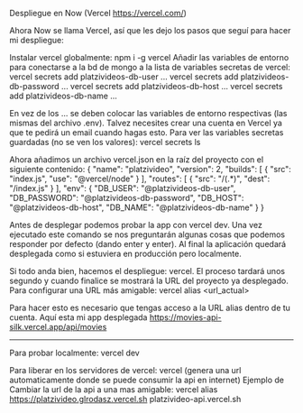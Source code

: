 Despliegue en Now (Vercel  https://vercel.com/)

Ahora Now se llama Vercel, así que les dejo los pasos que seguí para hacer mi despliegue:

Instalar vercel globalmente: npm i -g vercel
Añadir las variables de entorno para conectarse a la bd de mongo a la lista de variables secretas de vercel:
	vercel secrets add platzivideos-db-user ...
	vercel secrets add platzivideos-db-password ...
	vercel secrets add platzivideos-db-host ...
	vercel secrets add platzivideos-db-name ...
	
En vez de los ... se deben colocar las variables de entorno respectivas (las mismas del archivo .env).
Talvez necesites crear una cuenta en Vercel ya que te pedirá un email cuando hagas esto.
Para ver las variables secretas guardadas (no se ven los valores): vercel secrets ls

Ahora añadimos un archivo vercel.json en la raíz del proyecto con el siguiente contenido:
	{
	  "name": "platzivideo",
	  "version": 2,
	  "builds": [
		{
		  "src": "index.js",
		  "use": "@vercel/node"
		}
	  ],
	  "routes": [
		{
		  "src": "/(.*)",
		  "dest": "/index.js"
		}
	  ],
	  "env": {
		"DB_USER": "@platzivideos-db-user",
		"DB_PASSWORD": "@platzivideos-db-password",
		"DB_HOST": "@platzivideos-db-host",
		"DB_NAME": "@platzivideos-db-name"
	  }
	}
	
Antes de desplegar podemos probar la app con vercel dev. Una vez ejecutado este comando se nos preguntarán algunas 
cosas que podemos responder por defecto (dando enter y enter). Al final la aplicación quedará desplegada como si 
estuviera en producción pero localmente.

Si todo anda bien, hacemos el despliegue: vercel. 
El proceso tardará unos segundo y cuando finalice se mostrará la URL del proyecto ya desplegado.
Para configurar una URL más amigable: vercel alias <url_actual> <alias>

Para hacer esto es necesario que tengas acceso a la URL alias dentro de tu cuenta.
Aquí esta mi app desplegada https://movies-api-silk.vercel.app/api/movies


******************************
Para probar localmente: vercel dev

Para liberar en los servidores de vercel: vercel 
	(genera una url automaticamente donde se puede consumir la api en internet)
Ejemplo de Cambiar la url de la api a una mas amigable:
	vercel alias https://platzivideo.glrodasz.vercel.sh platzivideo-api.vercel.sh
	